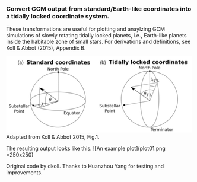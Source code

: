 ### Convert GCM output from standard/Earth-like coordinates into a tidally locked coordinate system.
These transformations are useful for plotting and anaylzing GCM simulations of slowly rotating tidally locked planets, i.e., Earth-like planets inside the habitable zone of small stars. For derivations and definitions, see Koll & Abbot (2015), Appendix B.

<img src="KollAbbot_Fig1.png" width="500">
Adapted from Koll & Abbot 2015, Fig.1.

The resulting output looks like this.
![An example plot](plot01.png =250x250)

Original code by dkoll.
Thanks to Huanzhou Yang for testing and improvements.

